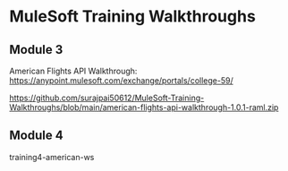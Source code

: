 # MuleSoft Training Walkthroughs

## Module 3
American Flights API Walkthrough: https://anypoint.mulesoft.com/exchange/portals/college-59/

https://github.com/surajpai50612/MuleSoft-Training-Walkthroughs/blob/main/american-flights-api-walkthrough-1.0.1-raml.zip

## Module 4
training4-american-ws
